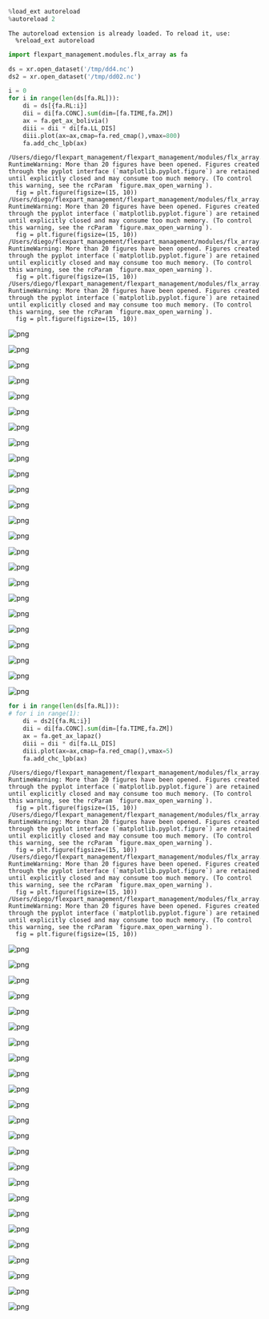 ```python
%load_ext autoreload
%autoreload 2
```

    The autoreload extension is already loaded. To reload it, use:
      %reload_ext autoreload



```python
import flexpart_management.modules.flx_array as fa
```


```python
ds = xr.open_dataset('/tmp/dd4.nc')
ds2 = xr.open_dataset('/tmp/dd02.nc')
```


```python
i = 0 
for i in range(len(ds[fa.RL])):
    di = ds[{fa.RL:i}]
    dii = di[fa.CONC].sum(dim=[fa.TIME,fa.ZM])
    ax = fa.get_ax_bolivia()
    diii = dii * di[fa.LL_DIS]
    diii.plot(ax=ax,cmap=fa.red_cmap(),vmax=800)
    fa.add_chc_lpb(ax)
```

    /Users/diego/flexpart_management/flexpart_management/modules/flx_array.py:303: RuntimeWarning: More than 20 figures have been opened. Figures created through the pyplot interface (`matplotlib.pyplot.figure`) are retained until explicitly closed and may consume too much memory. (To control this warning, see the rcParam `figure.max_open_warning`).
      fig = plt.figure(figsize=(15, 10))
    /Users/diego/flexpart_management/flexpart_management/modules/flx_array.py:303: RuntimeWarning: More than 20 figures have been opened. Figures created through the pyplot interface (`matplotlib.pyplot.figure`) are retained until explicitly closed and may consume too much memory. (To control this warning, see the rcParam `figure.max_open_warning`).
      fig = plt.figure(figsize=(15, 10))
    /Users/diego/flexpart_management/flexpart_management/modules/flx_array.py:303: RuntimeWarning: More than 20 figures have been opened. Figures created through the pyplot interface (`matplotlib.pyplot.figure`) are retained until explicitly closed and may consume too much memory. (To control this warning, see the rcParam `figure.max_open_warning`).
      fig = plt.figure(figsize=(15, 10))
    /Users/diego/flexpart_management/flexpart_management/modules/flx_array.py:303: RuntimeWarning: More than 20 figures have been opened. Figures created through the pyplot interface (`matplotlib.pyplot.figure`) are retained until explicitly closed and may consume too much memory. (To control this warning, see the rcParam `figure.max_open_warning`).
      fig = plt.figure(figsize=(15, 10))



![png](flex_out_plots_files/flex_out_plots_3_1.png)



![png](flex_out_plots_files/flex_out_plots_3_2.png)



![png](flex_out_plots_files/flex_out_plots_3_3.png)



![png](flex_out_plots_files/flex_out_plots_3_4.png)



![png](flex_out_plots_files/flex_out_plots_3_5.png)



![png](flex_out_plots_files/flex_out_plots_3_6.png)



![png](flex_out_plots_files/flex_out_plots_3_7.png)



![png](flex_out_plots_files/flex_out_plots_3_8.png)



![png](flex_out_plots_files/flex_out_plots_3_9.png)



![png](flex_out_plots_files/flex_out_plots_3_10.png)



![png](flex_out_plots_files/flex_out_plots_3_11.png)



![png](flex_out_plots_files/flex_out_plots_3_12.png)



![png](flex_out_plots_files/flex_out_plots_3_13.png)



![png](flex_out_plots_files/flex_out_plots_3_14.png)



![png](flex_out_plots_files/flex_out_plots_3_15.png)



![png](flex_out_plots_files/flex_out_plots_3_16.png)



![png](flex_out_plots_files/flex_out_plots_3_17.png)



![png](flex_out_plots_files/flex_out_plots_3_18.png)



![png](flex_out_plots_files/flex_out_plots_3_19.png)



![png](flex_out_plots_files/flex_out_plots_3_20.png)



![png](flex_out_plots_files/flex_out_plots_3_21.png)



![png](flex_out_plots_files/flex_out_plots_3_22.png)



![png](flex_out_plots_files/flex_out_plots_3_23.png)



![png](flex_out_plots_files/flex_out_plots_3_24.png)



```python
for i in range(len(ds[fa.RL])):
# for i in range(1):
    di = ds2[{fa.RL:i}]
    dii = di[fa.CONC].sum(dim=[fa.TIME,fa.ZM])
    ax = fa.get_ax_lapaz()
    diii = dii * di[fa.LL_DIS]
    diii.plot(ax=ax,cmap=fa.red_cmap(),vmax=5)
    fa.add_chc_lpb(ax)
```

    /Users/diego/flexpart_management/flexpart_management/modules/flx_array.py:327: RuntimeWarning: More than 20 figures have been opened. Figures created through the pyplot interface (`matplotlib.pyplot.figure`) are retained until explicitly closed and may consume too much memory. (To control this warning, see the rcParam `figure.max_open_warning`).
      fig = plt.figure(figsize=(15, 10))
    /Users/diego/flexpart_management/flexpart_management/modules/flx_array.py:327: RuntimeWarning: More than 20 figures have been opened. Figures created through the pyplot interface (`matplotlib.pyplot.figure`) are retained until explicitly closed and may consume too much memory. (To control this warning, see the rcParam `figure.max_open_warning`).
      fig = plt.figure(figsize=(15, 10))
    /Users/diego/flexpart_management/flexpart_management/modules/flx_array.py:327: RuntimeWarning: More than 20 figures have been opened. Figures created through the pyplot interface (`matplotlib.pyplot.figure`) are retained until explicitly closed and may consume too much memory. (To control this warning, see the rcParam `figure.max_open_warning`).
      fig = plt.figure(figsize=(15, 10))
    /Users/diego/flexpart_management/flexpart_management/modules/flx_array.py:327: RuntimeWarning: More than 20 figures have been opened. Figures created through the pyplot interface (`matplotlib.pyplot.figure`) are retained until explicitly closed and may consume too much memory. (To control this warning, see the rcParam `figure.max_open_warning`).
      fig = plt.figure(figsize=(15, 10))



![png](flex_out_plots_files/flex_out_plots_4_1.png)



![png](flex_out_plots_files/flex_out_plots_4_2.png)



![png](flex_out_plots_files/flex_out_plots_4_3.png)



![png](flex_out_plots_files/flex_out_plots_4_4.png)



![png](flex_out_plots_files/flex_out_plots_4_5.png)



![png](flex_out_plots_files/flex_out_plots_4_6.png)



![png](flex_out_plots_files/flex_out_plots_4_7.png)



![png](flex_out_plots_files/flex_out_plots_4_8.png)



![png](flex_out_plots_files/flex_out_plots_4_9.png)



![png](flex_out_plots_files/flex_out_plots_4_10.png)



![png](flex_out_plots_files/flex_out_plots_4_11.png)



![png](flex_out_plots_files/flex_out_plots_4_12.png)



![png](flex_out_plots_files/flex_out_plots_4_13.png)



![png](flex_out_plots_files/flex_out_plots_4_14.png)



![png](flex_out_plots_files/flex_out_plots_4_15.png)



![png](flex_out_plots_files/flex_out_plots_4_16.png)



![png](flex_out_plots_files/flex_out_plots_4_17.png)



![png](flex_out_plots_files/flex_out_plots_4_18.png)



![png](flex_out_plots_files/flex_out_plots_4_19.png)



![png](flex_out_plots_files/flex_out_plots_4_20.png)



![png](flex_out_plots_files/flex_out_plots_4_21.png)



![png](flex_out_plots_files/flex_out_plots_4_22.png)



![png](flex_out_plots_files/flex_out_plots_4_23.png)



![png](flex_out_plots_files/flex_out_plots_4_24.png)



```python

```
